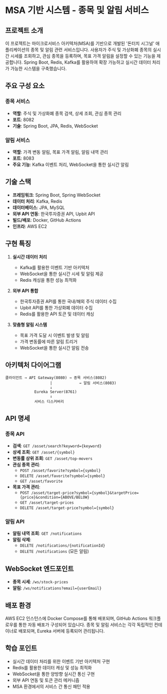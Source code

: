 # MSA 기반 시스템 - 종목 및 알림 서비스
## 프로젝트 소개
이 프로젝트는 마이크로서비스 아키텍처(MSA)를 기반으로 개발된 '돈터치 시그널' 애플리케이션의 종목 및 알림 관련 서비스입니다. 사용자가 주식 및 가상화폐 종목의 실시간 시세를 조회하고, 관심 종목을 등록하며, 목표 가격 알림을 설정할 수 있는 기능을 제공합니다. Spring Boot, Redis, Kafka를 활용하여 확장 가능하고 실시간 데이터 처리가 가능한 시스템을 구축했습니다.

## 주요 구성 요소
### 종목 서비스
* **역할**: 주식 및 가상화폐 종목 검색, 상세 조회, 관심 종목 관리
* **포트**: 8082
* **기술**: Spring Boot, JPA, Redis, WebSocket

### 알림 서비스
* **역할**: 가격 변동 알림, 목표 가격 알림, 알림 내역 관리
* **포트**: 8083
* **주요 기능**: Kafka 이벤트 처리, WebSocket을 통한 실시간 알림

## 기술 스택
* **프레임워크**: Spring Boot, Spring WebSocket
* **데이터 처리**: Kafka, Redis
* **데이터베이스**: JPA, MySQL
* **외부 API 연동**: 한국투자증권 API, Upbit API
* **빌드/배포**: Docker, GitHub Actions
* **인프라**: AWS EC2

## 구현 특징
1. **실시간 데이터 처리**
   * Kafka를 활용한 이벤트 기반 아키텍처
   * WebSocket을 통한 실시간 시세 및 알림 제공
   * Redis 캐싱을 통한 성능 최적화

2. **외부 API 통합**
   * 한국투자증권 API를 통한 국내/해외 주식 데이터 수집
   * Upbit API를 통한 가상화폐 데이터 수집
   * Redis를 활용한 API 토큰 및 데이터 캐싱

3. **맞춤형 알림 시스템**
   * 목표 가격 도달 시 이벤트 발생 및 알림
   * 가격 변동률에 따른 알림 트리거
   * WebSocket을 통한 실시간 알림 전송

## 아키텍처 다이어그램

```
클라이언트 → API Gateway(8080) → 종목 서비스(8082)
                    |            → 알림 서비스(8083)
                    ↓
             Eureka Server(8761)
                    ↓
             서비스 디스커버리
```

## API 명세
### 종목 API
* **검색**: `GET /asset/search?keyword={keyword}`
* **상세 조회**: `GET /asset/{symbol}`
* **변동률 상위 조회**: `GET /asset/top-movers`
* **관심 종목 관리**: 
  * `POST /asset/favorite?symbol={symbol}`
  * `DELETE /asset/favorite?symbol={symbol}`
  * `GET /asset/favorite`
* **목표 가격 관리**:
  * `POST /asset/target-price?symbol={symbol}&targetPrice={price}&condition={ABOVE/BELOW}`
  * `GET /asset/target-prices`
  * `DELETE /asset/target-price?symbol={symbol}`

### 알림 API
* **알림 내역 조회**: `GET /notifications`
* **알림 삭제**: 
  * `DELETE /notifications/{notificationId}`
  * `DELETE /notifications` (모든 알림)

## WebSocket 엔드포인트
* **종목 시세**: `/ws/stock-prices`
* **알림**: `/ws/notifications?email={userEmail}`

## 배포 환경
AWS EC2 인스턴스에 Docker Compose를 통해 배포되며, GitHub Actions 워크플로우를 통한 자동 배포가 구성되어 있습니다. 종목 및 알림 서비스는 각각 독립적인 컨테이너로 배포되며, Eureka 서버에 등록되어 관리됩니다.

## 학습 포인트
* 실시간 데이터 처리를 위한 이벤트 기반 아키텍처 구현
* Redis를 활용한 데이터 캐싱 및 성능 최적화
* WebSocket을 통한 양방향 실시간 통신 구현
* 외부 API 연동 및 토큰 관리 메커니즘
* MSA 환경에서의 서비스 간 통신 패턴 적용
